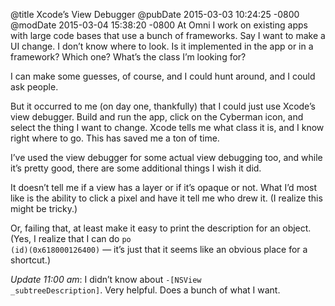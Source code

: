 @title Xcode’s View Debugger
@pubDate 2015-03-03 10:24:25 -0800
@modDate 2015-03-04 15:38:20 -0800
At Omni I work on existing apps with large code bases that use a bunch of frameworks. Say I want to make a UI change. I don’t know where to look. Is it implemented in the app or in a framework? Which one? What’s the class I’m looking for?

I can make some guesses, of course, and I could hunt around, and I could ask people.

But it occurred to me (on day one, thankfully) that I could just use Xcode’s view debugger. Build and run the app, click on the Cyberman icon, and select the thing I want to change. Xcode tells me what class it is, and I know right where to go. This has saved me a ton of time.

I’ve used the view debugger for some actual view debugging too, and while it’s pretty good, there are some additional things I wish it did.

It doesn’t tell me if a view has a layer or if it’s opaque or not. What I’d most like is the ability to click a pixel and have it tell me who drew it. (I realize this might be tricky.)

Or, failing that, at least make it easy to print the description for an object. (Yes, I realize that I can do <code>po (id)(0x618000126400)</code> — it’s just that it seems like an obvious place for a shortcut.)

<i>Update 11:00 am</i>: I didn’t know about <code>-[NSView _subtreeDescription]</code>. Very helpful. Does a bunch of what I want.

